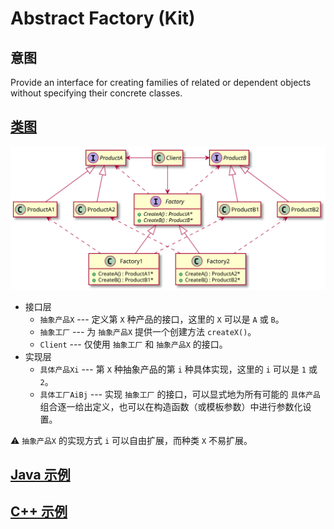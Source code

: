 # Abstract Factory (Kit)

## 意图
Provide an interface for creating families of related or dependent objects without specifying their concrete classes.


## [类图](./Class.txt)
![](./Class.svg)

- 接口层
  - `抽象产品X` --- 定义第 `X` 种产品的接口，这里的 `X` 可以是 `A` 或 `B`。
  - `抽象工厂` --- 为 `抽象产品X` 提供一个创建方法 `createX()`。
  - `Client` --- 仅使用 `抽象工厂` 和 `抽象产品X` 的接口。
- 实现层
  - `具体产品Xi` --- 第 `X` 种抽象产品的第 `i` 种具体实现，这里的 `i` 可以是 `1` 或 `2`。
  - `具体工厂AiBj` --- 实现 `抽象工厂` 的接口，可以显式地为所有可能的 `具体产品` 组合逐一给出定义，也可以在构造函数（或模板参数）中进行参数化设置。

⚠️ `抽象产品X` 的实现方式 `i` 可以自由扩展，而种类 `X` 不易扩展。

## [Java 示例](./Demo.java)

## [C++ 示例](./Demo.cpp)
